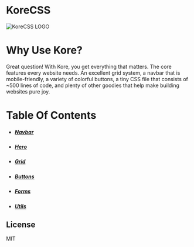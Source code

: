 # KoreCSS

![KoreCSS LOGO](https://i.imgur.com/uXEDDzc.png)


# Why Use Kore?

Great question! With Kore, you get everything that matters. The core features every website needs. An excellent grid system, a navbar that is mobile-friendly, a variety of colorful buttons, a tiny CSS file that consists of ~500 lines of code, and plenty of other goodies that help make building websites pure joy.


# Table Of Contents
 * ##### [Navbar](https://elisvcodes.github.io/kore-site/#navbar)
 * ##### [Hero](https://elisvcodes.github.io/kore-site/#hero)
 * ##### [Grid](https://elisvcodes.github.io/kore-site/#grid)
 * ##### [Buttons](https://elisvcodes.github.io/kore-site/#buttons)
 * ##### [Forms](https://elisvcodes.github.io/kore-site/#forms)
 * ##### [Utils](https://elisvcodes.github.io/kore-site/#utils)

License
----

MIT


